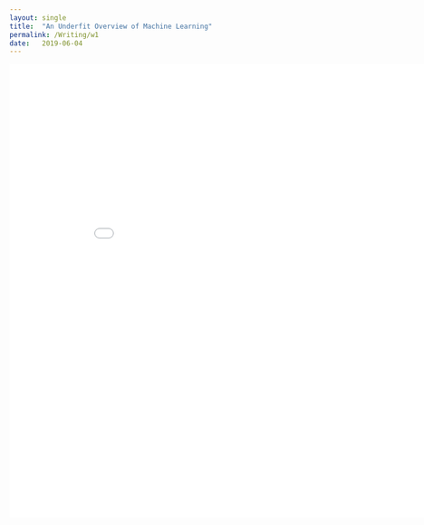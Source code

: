 ```yaml
---
layout: single
title:  "An Underfit Overview of Machine Learning"
permalink: /Writing/w1
date:   2019-06-04
---
```


<iframe width="900" height="800" frameborder="0" scrolling="no" src="//plot.ly/~connorlockman/20.embed"></iframe>
